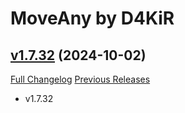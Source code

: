 # MoveAny by D4KiR

## [v1.7.32](https://github.com/d4kir92/MoveAny/tree/v1.7.32) (2024-10-02)
[Full Changelog](https://github.com/d4kir92/MoveAny/compare/v1.7.31...v1.7.32) [Previous Releases](https://github.com/d4kir92/MoveAny/releases)

- v1.7.32  
